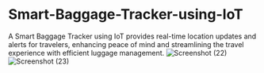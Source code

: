 # Smart-Baggage-Tracker-using-IoT
A Smart Baggage Tracker using IoT provides real-time location updates and alerts for travelers, enhancing peace of mind and streamlining the travel experience with efficient luggage management.
![Screenshot (22)](https://github.com/chirusai7x0/Smart-Baggage-Tracker-using-IoT/assets/140515556/dde74550-aa37-4cbe-933a-1f962d404b66)
![Screenshot (23)](https://github.com/chirusai7x0/Smart-Baggage-Tracker-using-IoT/assets/140515556/ca244da7-64dd-4450-889e-942a8efbd910)
